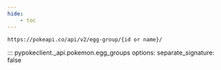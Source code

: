 ```yaml
---
hide:
    - toc
---
```


```console
https://pokeapi.co/api/v2/egg-group/{id or name}/
```

::: pypokeclient._api.pokemon.egg_groups
    options:
        separate_signature: false
